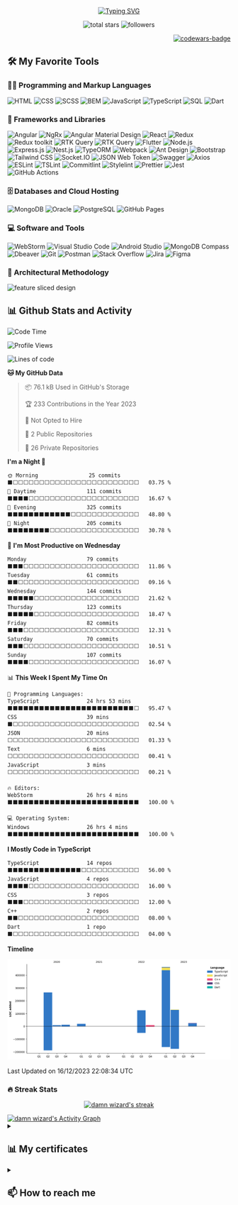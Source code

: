 <p align="center">
  <a href="https://git.io/typing-svg">
    <img src="https://readme-typing-svg.demolab.com?font=Fira+Code&weight=800&pause=1000&color=77FF11C8&center=true&vCenter=true&width=440&height=45&lines=Hello+I'm+Maksim+%F0%9F%91%8B;Full+stack+web+and+app+developer;3%2B+years+coding+experience" alt="Typing SVG" />
  </a>
</p>

<p align="center">
    <img title="Total stars on GitHub" src="https://custom-icon-badges.demolab.com/github/stars/damn-wizard?color=55960c&style=for-the-badge&labelColor=488207&logo=star" alt="total stars"  />
    <img title="Followers" src="https://custom-icon-badges.demolab.com/github/followers/damn-wizard?color=236ad3&labelColor=1155ba&style=for-the-badge&logo=person&label=Followers&logoColor=white" alt="followers"/>
<!--     <img title="Profile views" src="https://komarev.com/ghpvc/?username=damn-wizard&label=Profile%20views&color=0e75b6&style=for-the-badge" alt="profile views" /> -->
</p>

<p align="right">
    <a href="https://www.codewars.com/users/Nunik92">
        <img src="https://www.codewars.com/users/Nunik92/badges/micro" alt="codewars-badge">
    </a>
</p>

## 🛠️ My Favorite Tools

### 👨‍💻 Programming and Markup Languages
<p>
    <img src="https://img.shields.io/badge/HTML-E34F2f.svg?logo=html5&logoColor=white&style=for-the-badge" alt="HTML" >
    <img src="https://img.shields.io/badge/CSS-43a1d8.svg?logo=css3&logoColor=white&style=for-the-badge" alt="CSS" >
    <img src="https://img.shields.io/badge/SCSS-EA92BA.svg?logo=sass&logoColor=white&style=for-the-badge" alt="SCSS">
    <img src="https://custom-icon-badges.demolab.com/badge/BEM-000000.svg?logo=BEM&logoColor=white&style=for-the-badge" alt="BEM">
    <img src="https://img.shields.io/badge/JavaScript-323330?logo=javascript&logoColor=F7DF1E&style=for-the-badge" alt="JavaScript" />
    <img src="https://img.shields.io/badge/TypeScript-007ACC.svg?logo=typescript&logoColor=white&style=for-the-badge" alt="TypeScript">
    <img src="https://custom-icon-badges.demolab.com/badge/SQL-3091d0.svg?logo=database&logoColor=white&style=for-the-badge" alt="SQL">
    <img src="https://img.shields.io/badge/Dart-0175C2.svg?logo=dart&logoColor=white&style=for-the-badge" alt="Dart">
</p>

### 🧰 Frameworks and Libraries
<p>
    <img src="https://img.shields.io/badge/Angular-FFFFFF.svg?logo=angular&logoColor=AC2C2F&style=for-the-badge" alt="Angular">
    <img src="https://custom-icon-badges.demolab.com/badge/NgRx-412945.svg?logo=ngrx&style=for-the-badge" alt="NgRx">
    <img src="https://img.shields.io/badge/Angular Material Design-3f51b5.svg?logo=angular&logoColor=white&style=for-the-badge" alt="Angular Material Design">
    <img src="https://img.shields.io/badge/React-20232a.svg?logo=react&style=for-the-badge" alt="React">
    <img src="https://img.shields.io/badge/Redux-764ABC.svg?logo=redux&logoColor=%2361DAFB&style=for-the-badge" alt="Redux">
    <img src="https://img.shields.io/badge/Redux Toolkit-242526.svg?logo=redux&logoColor=7248b6&style=for-the-badge" alt="Redux toolkit">
    <img src="https://img.shields.io/badge/RTK Query-242526.svg?logo=redux&logoColor=7248b6&style=for-the-badge" alt="RTK Query">
    <img src="https://custom-icon-badges.demolab.com/badge/Effector-242526.svg?logo=effector&style=for-the-badge" alt="RTK Query">
    <img src="https://img.shields.io/badge/Flutter-%2302569B.svg?logo=flutter&logoColor=white&style=for-the-badge" alt="Flutter">
    <img src="https://img.shields.io/badge/Node.js-43853D.svg?logo=node.js&logoColor=white&style=for-the-badge" alt="Node.js">
    <img src="https://img.shields.io/badge/Express.js-404d59.svg?logo=express&logoColor=white&style=for-the-badge" alt="Express.js">
    <img src="https://img.shields.io/badge/Nest.js-000000.svg?logo=nestjs&logoColor=e0234e&style=for-the-badge" alt="Nest.js">
    <img src="https://custom-icon-badges.demolab.com/badge/TypeORM-202021.svg?logo=typeorm&logoColor=e0234e&style=for-the-badge" alt="TypeORM">
    <img src="https://img.shields.io/badge/Webpack-2b3a42.svg?logo=webpack&style=for-the-badge" alt="Webpack">
    <img src="https://custom-icon-badges.demolab.com/badge/Ant Design-FFF.svg?logo=ant&style=for-the-badge" alt="Ant Design">
    <img src="https://img.shields.io/badge/Bootstrap-7952B3.svg?logo=bootstrap&logoColor=white&style=for-the-badge" alt="Bootstrap">
    <img src="https://img.shields.io/badge/Tailwind CSS-0b1120.svg?logo=tailwindcss&style=for-the-badge" alt="Tailwind CSS">
    <img src="https://img.shields.io/badge/Socket.IO-242526.svg?logo=socket.io&style=for-the-badge" alt="Socket.IO">
    <img src="https://custom-icon-badges.demolab.com/badge/JSON Web Token-000000.svg?logo=jwt&style=for-the-badge" alt="JSON Web Token">
    <img src="https://img.shields.io/badge/Swagger-679200.svg?logo=swagger&logoColor=FFF&style=for-the-badge" alt="Swagger">
    <img src="https://img.shields.io/badge/Axios-FFF.svg?logo=axios&logoColor=5a29e4&style=for-the-badge" alt="Axios">
    <img src="https://img.shields.io/badge/ESLint-101828.svg?logo=eslint&style=for-the-badge" alt="ESLint">
    <img src="https://img.shields.io/badge/TSLint-145798.svg?style=for-the-badge" alt="TSLint">
    <img src="https://img.shields.io/badge/Commitlint-145798.svg?logo=commitlint&labelColor=000&color=121212&style=for-the-badge" alt="Commitlint">
    <img src="https://img.shields.io/badge/Stylelint-145798.svg?logo=stylelint&labelColor=000&color=121212&style=for-the-badge" alt="Stylelint">
    <img src="https://img.shields.io/badge/Prettier-1a2b34.svg?logo=prettier&style=for-the-badge" alt="Prettier">
    <img src="https://img.shields.io/badge/Jest-91747c.svg?logo=jest&logoColor=8e475a&style=for-the-badge" alt="Jest">
    <img src="https://img.shields.io/badge/GitHub Actions-2671E5.svg?logo=github actions&logoColor=white&style=for-the-badge" alt="GitHub Actions">
</p>

### 🗄️ Databases and Cloud Hosting
<p>
    <img src ="https://img.shields.io/badge/MongoDB-4ea94b.svg?logo=mongodb&logoColor=white&style=for-the-badge" alt="MongoDB">
    <img src ="https://img.shields.io/badge/Oracle-F00000.svg?logo=oracle&logoColor=white&style=for-the-badge" alt="Oracle">
    <img src ="https://img.shields.io/badge/PostgreSQL-316192.svg?logo=postgresql&logoColor=white&style=for-the-badge" alt="PostgreSQL">
    <img src="https://img.shields.io/badge/GitHub%20Pages-327FC7.svg?logo=github&logoColor=white&style=for-the-badge" alt="GitHub Pages">
</p>

### 💻 Software and Tools
<p>
    <img src="https://img.shields.io/badge/WebStorm-323236?logo=webstorm&style=for-the-badge" alt="WebStorm">
    <img src="https://img.shields.io/badge/Visual Studio Code-0078d7.svg?logo=visual-studio-code&logoColor=white&style=for-the-badge" alt="Visual Studio Code">
    <img src="https://img.shields.io/badge/Android%20Studio-008678.svg?logo=android-studio&logoColor=white&style=for-the-badge" alt="Android Studio">
    <img src ="https://img.shields.io/badge/MongoDB Compass-4ea94b.svg?logo=mongodb&logoColor=white&style=for-the-badge" alt="MongoDB Compass">
    <img src="https://custom-icon-badges.demolab.com/badge/-Dbeaver-372923?logo=dbeaver-mono&logoColor=white&style=for-the-badge" alt="Dbeaver">
    <img src="https://img.shields.io/badge/Git-F05033.svg?logo=git&logoColor=white&style=for-the-badge" alt="Git">
    <img src="https://img.shields.io/badge/Postman-FF6C37?logo=postman&logoColor=white&style=for-the-badge" alt="Postman">
    <img src="https://img.shields.io/badge/-Stack%20Overflow-FE7A16?logo=stack-overflow&logoColor=white&style=for-the-badge" alt="Stack Overflow">
    <img src="https://img.shields.io/badge/jira-%230A0FFF.svg?style=for-the-badge&logo=jira&logoColor=white" alt="Jira" />
    <img src="https://img.shields.io/badge/Figma-F24E1E?style=for-the-badge&logo=figma&logoColor=white" alt="Figma">
</p>


### 🧱 Architectural Methodology
<p>
    <img src="https://custom-icon-badges.demolab.com/badge/FSD-242526.svg?logo=fsd&style=for-the-badge" alt="feature sliced design">
</p>

## 📊 Github Stats and Activity
<!--START_SECTION:waka-->
![Code Time](http://img.shields.io/badge/Code%20Time-1%2C558%20hrs%2054%20mins-blue)

![Profile Views](http://img.shields.io/badge/Profile%20Views-0-blue)

![Lines of code](https://img.shields.io/badge/From%20Hello%20World%20I%27ve%20Written-1.1%20million%20lines%20of%20code-blue)

**🐱 My GitHub Data** 

> 📦 76.1 kB Used in GitHub's Storage 
 > 
> 🏆 233 Contributions in the Year 2023
 > 
> 🚫 Not Opted to Hire
 > 
> 📜 2 Public Repositories 
 > 
> 🔑 26 Private Repositories 
 > 
**I'm a Night 🦉** 

```text
🌞 Morning                25 commits          ⬛⬜⬜⬜⬜⬜⬜⬜⬜⬜⬜⬜⬜⬜⬜⬜⬜⬜⬜⬜⬜⬜⬜⬜⬜   03.75 % 
🌆 Daytime                111 commits         ⬛⬛⬛⬛⬜⬜⬜⬜⬜⬜⬜⬜⬜⬜⬜⬜⬜⬜⬜⬜⬜⬜⬜⬜⬜   16.67 % 
🌃 Evening                325 commits         ⬛⬛⬛⬛⬛⬛⬛⬛⬛⬛⬛⬛⬜⬜⬜⬜⬜⬜⬜⬜⬜⬜⬜⬜⬜   48.80 % 
🌙 Night                  205 commits         ⬛⬛⬛⬛⬛⬛⬛⬛⬜⬜⬜⬜⬜⬜⬜⬜⬜⬜⬜⬜⬜⬜⬜⬜⬜   30.78 % 
```
📅 **I'm Most Productive on Wednesday** 

```text
Monday                   79 commits          ⬛⬛⬛⬜⬜⬜⬜⬜⬜⬜⬜⬜⬜⬜⬜⬜⬜⬜⬜⬜⬜⬜⬜⬜⬜   11.86 % 
Tuesday                  61 commits          ⬛⬛⬜⬜⬜⬜⬜⬜⬜⬜⬜⬜⬜⬜⬜⬜⬜⬜⬜⬜⬜⬜⬜⬜⬜   09.16 % 
Wednesday                144 commits         ⬛⬛⬛⬛⬛⬜⬜⬜⬜⬜⬜⬜⬜⬜⬜⬜⬜⬜⬜⬜⬜⬜⬜⬜⬜   21.62 % 
Thursday                 123 commits         ⬛⬛⬛⬛⬛⬜⬜⬜⬜⬜⬜⬜⬜⬜⬜⬜⬜⬜⬜⬜⬜⬜⬜⬜⬜   18.47 % 
Friday                   82 commits          ⬛⬛⬛⬜⬜⬜⬜⬜⬜⬜⬜⬜⬜⬜⬜⬜⬜⬜⬜⬜⬜⬜⬜⬜⬜   12.31 % 
Saturday                 70 commits          ⬛⬛⬛⬜⬜⬜⬜⬜⬜⬜⬜⬜⬜⬜⬜⬜⬜⬜⬜⬜⬜⬜⬜⬜⬜   10.51 % 
Sunday                   107 commits         ⬛⬛⬛⬛⬜⬜⬜⬜⬜⬜⬜⬜⬜⬜⬜⬜⬜⬜⬜⬜⬜⬜⬜⬜⬜   16.07 % 
```


📊 **This Week I Spent My Time On** 

```text
💬 Programming Languages: 
TypeScript               24 hrs 53 mins      ⬛⬛⬛⬛⬛⬛⬛⬛⬛⬛⬛⬛⬛⬛⬛⬛⬛⬛⬛⬛⬛⬛⬛⬛⬜   95.47 % 
CSS                      39 mins             ⬛⬜⬜⬜⬜⬜⬜⬜⬜⬜⬜⬜⬜⬜⬜⬜⬜⬜⬜⬜⬜⬜⬜⬜⬜   02.54 % 
JSON                     20 mins             ⬜⬜⬜⬜⬜⬜⬜⬜⬜⬜⬜⬜⬜⬜⬜⬜⬜⬜⬜⬜⬜⬜⬜⬜⬜   01.33 % 
Text                     6 mins              ⬜⬜⬜⬜⬜⬜⬜⬜⬜⬜⬜⬜⬜⬜⬜⬜⬜⬜⬜⬜⬜⬜⬜⬜⬜   00.41 % 
JavaScript               3 mins              ⬜⬜⬜⬜⬜⬜⬜⬜⬜⬜⬜⬜⬜⬜⬜⬜⬜⬜⬜⬜⬜⬜⬜⬜⬜   00.21 % 

🔥 Editors: 
WebStorm                 26 hrs 4 mins       ⬛⬛⬛⬛⬛⬛⬛⬛⬛⬛⬛⬛⬛⬛⬛⬛⬛⬛⬛⬛⬛⬛⬛⬛⬛   100.00 % 

💻 Operating System: 
Windows                  26 hrs 4 mins       ⬛⬛⬛⬛⬛⬛⬛⬛⬛⬛⬛⬛⬛⬛⬛⬛⬛⬛⬛⬛⬛⬛⬛⬛⬛   100.00 % 
```

**I Mostly Code in TypeScript** 

```text
TypeScript               14 repos            ⬛⬛⬛⬛⬛⬛⬛⬛⬛⬛⬛⬛⬛⬛⬜⬜⬜⬜⬜⬜⬜⬜⬜⬜⬜   56.00 % 
JavaScript               4 repos             ⬛⬛⬛⬛⬜⬜⬜⬜⬜⬜⬜⬜⬜⬜⬜⬜⬜⬜⬜⬜⬜⬜⬜⬜⬜   16.00 % 
CSS                      3 repos             ⬛⬛⬛⬜⬜⬜⬜⬜⬜⬜⬜⬜⬜⬜⬜⬜⬜⬜⬜⬜⬜⬜⬜⬜⬜   12.00 % 
C++                      2 repos             ⬛⬛⬜⬜⬜⬜⬜⬜⬜⬜⬜⬜⬜⬜⬜⬜⬜⬜⬜⬜⬜⬜⬜⬜⬜   08.00 % 
Dart                     1 repo              ⬛⬜⬜⬜⬜⬜⬜⬜⬜⬜⬜⬜⬜⬜⬜⬜⬜⬜⬜⬜⬜⬜⬜⬜⬜   04.00 % 
```



**Timeline**

![Lines of Code chart](https://raw.githubusercontent.com/damn-wizard/damn-wizard/main/assets/bar_graph.png)


 Last Updated on 16/12/2023 22:08:34 UTC
<!--END_SECTION:waka-->

<h3>🔥 Streak Stats</h3>

<p align="center">
    <a href="https://github.com/DenverCoder1/github-readme-streak-stats">
        <img alt="damn wizard's streak" src="https://streak-stats.demolab.com/?user=damn-wizard&theme=monokai-metallian&hide_border=true&background=161b22&dates=77FF11C8&ring=77FF11C8&fire=77FF11C8&currStreakNum=FFF&sideNums=FFF&currStreakLabel=FFF&sideLabels=FFF"/>
    </a>
</p>

<!-- <h3>💻 GitHub Profile Stats</h3>

<a href="https://github.com/anuraghazra/github-readme-stats">
    <img src="https://damnwizard-github-readme-stats.vercel.app/api/?username=damn-wizard&show_icons=true&include_all_commits=true&count_private=true&theme=react&hide_border=true&bg_color=161b22&title_color=77FF11C8&icon_color=77FF11C8" height="192px" alt="damn wizard's Github Stats"/>
</a>
<a href="https://github.com/anuraghazra/github-readme-stats">
    <img src="https://damnwizard-github-readme-stats.vercel.app/api/top-langs/?username=damn-wizard&langs_count=8&layout=compact&theme=react&hide_border=true&bg_color=161b22&title_color=77FF11C8&custom_title=damn wizard's Top1 Languages" height="192px" alt="damn wizard's Top Languages" />
</a>

<b>Note:</b> Top languages is only a metric of the languages my public code consists of and doesn't reflect experience
or skill level.
-->

<a href="https://github.com/ashutosh00710/github-readme-activity-graph">
    <img alt="damn wizard's Activity Graph" src="https://github-readme-activity-graph.cyclic.app/graph/?username=damn-wizard&bg_color=161b22&color=77FF11C8&line=77FF11C8&point=FFFFFF&hide_border=true" />
</a>

<details>
<summary><h2>📊 My certificates</h2></summary>

- [Udemy - React+Redux](https://www.udemy.com/certificate/UC-25edc36e-9aeb-458a-89ea-a16b559091eb/?utm_campaign=email&utm_source=sendgrid.com&utm_medium=email)
- [Udemy - Dart](https://www.udemy.com/certificate/UC-f5ca9ddb-a134-4b0a-884e-4f7880f886ca/?utm_campaign=email&utm_source=sendgrid.com&utm_medium=email)

</details>

<details>
<summary><h2>📫 How to reach me</h2></summary>

<a href="mailto:tka4offmax@gmail.com">
    <img alt="Email" src="https://img.shields.io/badge/Gmail-D14836?logo=gmail&logoColor=white&style=for-the-badge">
</a>

<a href="https://www.linkedin.com/in/damn-wizard">
    <img alt="LinkedIn" src="https://img.shields.io/badge/LinkedIn-%230077B5?logo=linkedin&logoColor=white&style=for-the-badge">
</a>
</details>

